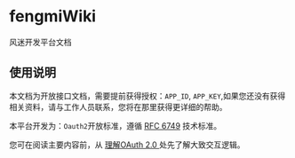 # fengmiWiki
风迷开发平台文档

## 使用说明

本文档为开放接口文档，需要提前获得授权：`APP_ID`, `APP_KEY`,如果您还没有获得相关资料，请与工作人员联系，您将在那里获得更详细的帮助。

本平台开发为：`Oauth2`开放标准，遵循 [RFC 6749](http://www.rfcreader.com/#rfc6749) 技术标准。

您可在阅读主要内容前，从 [理解OAuth 2.0
](http://www.ruanyifeng.com/blog/2014/05/oauth_2_0.html) 处先了解大致交互逻辑。